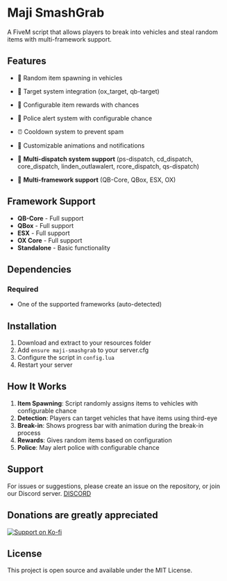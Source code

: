 # Maji SmashGrab

A FiveM script that allows players to break into vehicles and steal random items with multi-framework support.

## Features

- 🚗 Random item spawning in vehicles
- 🎯 Target system integration (ox_target, qb-target)
- 🎲 Configurable item rewards with chances
- 👮 Police alert system with configurable chance
- ⏰ Cooldown system to prevent spam
- 🎨 Customizable animations and notifications

- 🚨 **Multi-dispatch system support** (ps-dispatch, cd_dispatch, core_dispatch, linden_outlawalert, rcore_dispatch, qs-dispatch)
- 🔄 **Multi-framework support** (QB-Core, QBox, ESX, OX)

## Framework Support

- **QB-Core** - Full support
- **QBox** - Full support  
- **ESX** - Full support
- **OX Core** - Full support
- **Standalone** - Basic functionality

## Dependencies

### Required
- One of the supported frameworks (auto-detected)

## Installation

1. Download and extract to your resources folder
2. Add `ensure maji-smashgrab` to your server.cfg
3. Configure the script in `config.lua`
4. Restart your server

## How It Works

1. **Item Spawning**: Script randomly assigns items to vehicles with configurable chance
2. **Detection**: Players can target vehicles that have items using third-eye
3. **Break-in**: Shows progress bar with animation during the break-in process
4. **Rewards**: Gives random items based on configuration
5. **Police**: May alert police with configurable chance

## Support

For issues or suggestions, please create an issue on the repository, or join our Discord server. [DISCORD](https://discord.gg/yhgdBx7KKF)

## Donations are greatly appreciated
[![Support on Ko-fi](https://files.fivemerr.com/images/098e75ea-c731-4fa8-963c-7559f63f1e95.png)](https://ko-fi.com/majidev)

## License

This project is open source and available under the MIT License.
